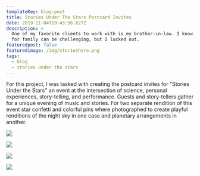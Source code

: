 ```yaml
---
templateKey: blog-post
title: Stories Under The Stars Postcard Invites
date: 2019-11-04T19:43:56.627Z
description: >
  One of my favorite clients to work with is my brother-in-law. I know, working
  for family can be challenging, but I lucked out. 
featuredpost: false
featuredimage: /img/storieshero.png
tags:
  - blog
  - stories under the stars
---
```

For this project, I was tasked with creating the postcard invites for "Stories Under the Stars" an event at the intersection of science, personal experiences, story-telling, and performance. Guests and story-tellers gather for a unique evening of music and stories. For two separate rendition of this event star confetti and colorful pins where photographed to create playful renditions of the night sky in one case and planetary arrangements in another.

![](/img/2.png)

![](/img/3.png)

![](/img/4.png)

![](/img/5.png)
